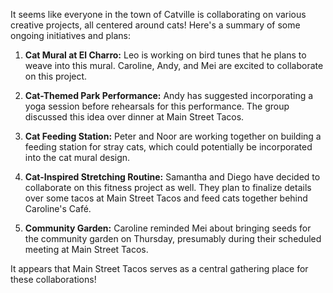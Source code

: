 It seems like everyone in the town of Catville is collaborating on various creative projects, all centered around cats! Here's a summary of some ongoing initiatives and plans:

1. **Cat Mural at El Charro:** Leo is working on bird tunes that he plans to weave into this mural. Caroline, Andy, and Mei are excited to collaborate on this project.

2. **Cat-Themed Park Performance:** Andy has suggested incorporating a yoga session before rehearsals for this performance. The group discussed this idea over dinner at Main Street Tacos.

3. **Cat Feeding Station:** Peter and Noor are working together on building a feeding station for stray cats, which could potentially be incorporated into the cat mural design.

4. **Cat-Inspired Stretching Routine:** Samantha and Diego have decided to collaborate on this fitness project as well. They plan to finalize details over some tacos at Main Street Tacos and feed cats together behind Caroline's Café.

5. **Community Garden:** Caroline reminded Mei about bringing seeds for the community garden on Thursday, presumably during their scheduled meeting at Main Street Tacos.

It appears that Main Street Tacos serves as a central gathering place for these collaborations!
